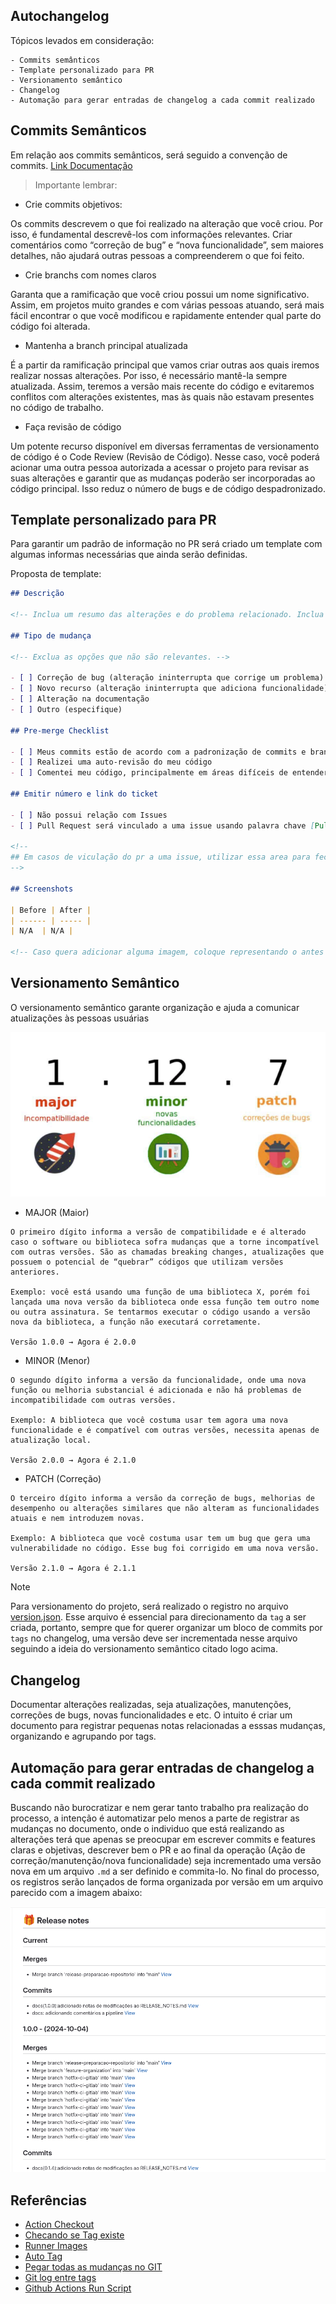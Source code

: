 ## Autochangelog

Tópicos levados em consideração:

```
- Commits semânticos
- Template personalizado para PR
- Versionamento semântico
- Changelog
- Automação para gerar entradas de changelog a cada commit realizado
```

## Commits Semânticos

Em relação aos commits semânticos, será seguido a convenção de commits.
[Link Documentação](link)

> Importante lembrar:

- Crie commits objetivos:

Os commits descrevem o que foi realizado na alteração que você criou. Por isso, é fundamental descrevê-los com informações relevantes. Criar comentários como “correção de bug” e “nova funcionalidade”, sem maiores detalhes, não ajudará outras pessoas a compreenderem o que foi feito.

- Crie branchs com nomes claros

Garanta que a ramificação que você criou possui um nome significativo. Assim, em projetos muito grandes e com várias pessoas atuando, será mais fácil encontrar o que você modificou e rapidamente entender qual parte do código foi alterada.

- Mantenha a branch principal atualizada

É a partir da ramificação principal que vamos criar outras aos quais iremos realizar nossas alterações. Por isso, é necessário mantê-la sempre atualizada. Assim, teremos a versão mais recente do código e evitaremos conflitos com alterações existentes, mas às quais não estavam presentes no código de trabalho.

- Faça revisão de código

Um potente recurso disponível em diversas ferramentas de versionamento de código é o Code Review (Revisão de Código). Nesse caso, você poderá acionar uma outra pessoa autorizada a acessar o projeto para revisar as suas alterações e garantir que as mudanças poderão ser incorporadas ao código principal. Isso reduz o número de bugs e de código despadronizado. 

## Template personalizado para PR

Para garantir um padrão de informação no PR será criado um template com algumas informas necessárias que ainda serão definidas.

Proposta de template:

```md
## Descrição

<!-- Inclua um resumo das alterações e do problema relacionado. Inclua também motivação e contexto relevantes. Liste todas as dependências necessárias para essa alteração. -->

## Tipo de mudança

<!-- Exclua as opções que não são relevantes. -->

- [ ] Correção de bug (alteração ininterrupta que corrige um problema)
- [ ] Novo recurso (alteração ininterrupta que adiciona funcionalidade)
- [ ] Alteração na documentação
- [ ] Outro (especifique)

## Pre-merge Checklist

- [ ] Meus commits estão de acordo com a padronização de commits e branchs estabelecidos. [Gitflow]
- [ ] Realizei uma auto-revisão do meu código
- [ ] Comentei meu código, principalmente em áreas difíceis de entender

## Emitir número e link do ticket

- [ ] Não possui relação com Issues 
- [ ] Pull Request será vinculado a uma issue usando palavra chave [Pull request vinculado a uma issue]

<!--
## Em casos de viculação do pr a uma issue, utilizar essa area para fechamento.
-->

## Screenshots

| Before | After |
| ------ | ----- |
| N/A  | N/A |

<!-- Caso quera adicionar alguma imagem, coloque representando o antes e depois substituindo "N/A">
```



## Versionamento Semântico

O versionamento semântico garante organização e ajuda a comunicar atualizações às pessoas usuárias

<p align="center">
  <img alt="VERSIONAMENTO" src="data/version.png">
</p>

- MAJOR (Maior)

```
O primeiro dígito informa a versão de compatibilidade e é alterado caso o software ou biblioteca sofra mudanças que a torne incompatível com outras versões. São as chamadas breaking changes, atualizações que possuem o potencial de “quebrar” códigos que utilizam versões anteriores.

Exemplo: você está usando uma função de uma biblioteca X, porém foi lançada uma nova versão da biblioteca onde essa função tem outro nome ou outra assinatura. Se tentarmos executar o código usando a versão nova da biblioteca, a função não executará corretamente.

Versão 1.0.0 → Agora é 2.0.0
```

- MINOR (Menor)

```
O segundo dígito informa a versão da funcionalidade, onde uma nova função ou melhoria substancial é adicionada e não há problemas de incompatibilidade com outras versões.

Exemplo: A biblioteca que você costuma usar tem agora uma nova funcionalidade e é compatível com outras versões, necessita apenas de atualização local.

Versão 2.0.0 → Agora é 2.1.0
```

- PATCH (Correção)

```
O terceiro dígito informa a versão da correção de bugs, melhorias de desempenho ou alterações similares que não alteram as funcionalidades atuais e nem introduzem novas.

Exemplo: A biblioteca que você costuma usar tem um bug que gera uma vulnerabilidade no código. Esse bug foi corrigido em uma nova versão.

Versão 2.1.0 → Agora é 2.1.1
```

>[!NOTE]
> Para versionamento do projeto, será realizado o registro no arquivo [version.json](https://github.com/leoviana00/config-repo-base-autochangelog/blob/main/version.json). Esse arquivo é essencial para direcionamento da `tag` a ser criada, portanto, sempre que for querer organizar um bloco de commits por `tags` no changelog, uma versão deve ser incrementada nesse arquivo seguindo a ideia do versionamento semântico citado logo acima. 

## Changelog

Documentar alterações realizadas, seja atualizações, manutenções, correções de bugs, novas funcionalidades e etc. O intuito é criar um documento para registrar pequenas notas relacionadas a esssas mudanças, organizando e agrupando por tags. 

## Automação para gerar entradas de changelog a cada commit realizado

Buscando não burocratizar e nem gerar tanto trabalho pra realização do processo, a intenção é automatizar pelo menos a parte de registrar as mudanças no documento, onde o individuo que está realizando as alterações terá que apenas se preocupar em escrever commits e features claras e objetivas, descrever bem o PR e ao final da operação (Ação de correção/manutenção/nova funcionalidade) seja incrementado uma versão nova em um arquivo `.md` a ser definido e commita-lo. No final do processo, os registros serão lançados de forma organizada por versão em um arquivo parecido com a imagem abaixo:

<p align="center">
  <img alt="CHANGELOG" src="data/changelog.png">
</p>

## Referências

- [Action Checkout](https://github.com/actions/checkout)
- [Checando se Tag existe](https://stackoverflow.com/questions/17790123/shell-check-if-a-git-tag-exists-in-an-if-else-statement)
- [Runner Images](https://github.com/actions/runner-images)
- [Auto Tag](https://stackoverflow.com/questions/69507324/gitlab-ci-cd-auto-tagging-release)
- [Pegar todas as mudanças no GIT](https://stackoverflow.com/questions/7387612/git-changelog-how-to-get-all-changes-up-to-a-specific-tag)
- [Git log entre tags](https://stackoverflow.com/questions/8136178/git-log-between-tags)
- [Github Actions Run Script](https://stackoverflow.com/questions/65609835/run-a-bash-script-located-in-public-folder-github-actions)

